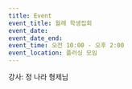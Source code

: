 ```yaml
---
title: Event
event_title: 월례 학생집회
event_date: 
event_date_end:
event_time: 오전 10:00 - 오후 2:00
event_location: 플러싱 모임
---
```

강사: 정 나라 형제님
